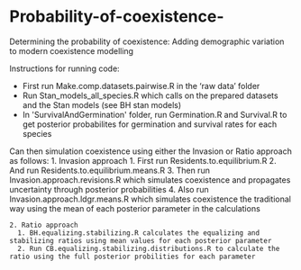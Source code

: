 # Probability-of-coexistence-
Determining the probability of coexistence: Adding demographic variation to modern coexistence modelling

Instructions for running code:
- First run Make.comp.datasets.pairwise.R in the ‘raw data’ folder 
- Run Stan_models_all_species.R which calls on the prepared datasets and the Stan models (see BH stan models)
- In 'SurvivalAndGermination' folder, run Germination.R and Survival.R to get posterior probabilites for germination and survival rates for each species 

Can then simulation coexistence using either the Invasion or Ratio approach as follows:
    1. Invasion approach 
        1. First run Residents.to.equilibrium.R 
        2. And run Residents.to.equilibrium.means.R
        3. Then run Invasion.approach.revisions.R which simulates coexistence and propagates uncertainty through posterior probabilities 
        4. Also run Invasion.approach.ldgr.means.R which simulates coexistence the traditional way using the mean of each posterior parameter in the calculations 
        
    2. Ratio approach
      1. BH.equalizing.stabilizing.R calculates the equalizing and stabilizing ratios using mean values for each posterior parameter 
      2. Run CB.equalizing.stabilizing.distributions.R to calculate the ratio using the full posterior probilities for each parameter 